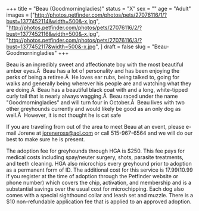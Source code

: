 +++
title = "Beau (Goodmorningladies)"
status = "X"
sex = ""
age = "Adult"
images = ["http://photos.petfinder.com/photos/pets/27076116/1/?bust=1377452114&width=500&-x.jpg",
"http://photos.petfinder.com/photos/pets/27076116/2/?bust=1377452116&width=500&-x.jpg",
"http://photos.petfinder.com/photos/pets/27076116/3/?bust=1377452117&width=500&-x.jpg",
]
draft = false
slug = "Beau-Goodmorningladies"
+++

Beau is an incredibly sweet and affectionate boy with the most beautiful amber eyes.Â  Beau has a lot of personality and has been enjoying the perks of being a retiree.Â  He loves ear rubs, being talked to, going for walks and generally being wherever his people are and watching what they are doing.Â  Beau has a beautiful black coat with and a long, white-tipped curly tail that is nearly always wagging.Â  Beau raced under the name "Goodmorningladies" and will turn four in October.Â  Beau lives with two other greyhounds currently and would likely be good as an only dog as well.Â  However, it is not thought he is cat safe


If you are traveling from out of the area to meet Beau at an event, please e-mail Jorene at joreneross@aol.com or call 515-967-6564 and we will do our best to make sure he is present.

The adoption fee for greyhounds through HGA is $250. This fee pays for medical costs including spay/neuter surgery, shots, parasite treatments, and teeth cleaning. HGA also microchips every greyhound prior to adoption as a permanent form of ID. The additional cost for this service is $17.99 ($10.99 if you register at the time of adoption through the Petfinder website or phone number) which covers the chip, activation, and membership and is a substantial savings over the usual cost for microchipping. Each dog also comes with a special sighthound collar and leash set and muzzle. There is a $10 non-refundable application fee that is applied to an approved adoption.

